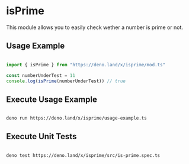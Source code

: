 # isPrime

This module allows you to easily check wether a number is prime or not.


## Usage Example

```ts

import { isPrime } from "https://deno.land/x/isprime/mod.ts"

const numberUnderTest = 11
console.log(isPrime(numberUnderTest)) // true

```

## Execute Usage Example 

```sh 

deno run https://deno.land/x/isprime/usage-example.ts

```


## Execute Unit Tests

```sh

deno test https://deno.land/x/isprime/src/is-prime.spec.ts

```

